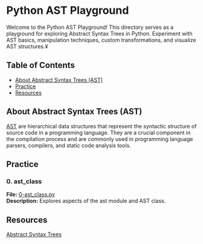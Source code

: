 # Python AST Playground

Welcome to the Python AST Playground! This directory serves as a playground for exploring Abstract Syntax Trees in Python. Experiment with AST basics, manipulation techniques, custom transformations, and visualize AST structures.¥

## Table of Contents
- [About Abstract Syntax Trees (AST)](#about-abstract-syntax-trees-(AST))
- [Practice](#practice)
- [Resources](#resources)

## About Abstract Syntax Trees (AST)

[AST](https://docs.python.org/3/library/ast.html) are hierarchical data structures that represent the syntactic structure of source code in a programming language. They are a crucial component in the compilation process and are commonly used in programming language parsers, compilers, and static code analysis tools. 

## Practice

### 0. ast_class

**File:** [0-ast_class.py](https://github.com/Goaty-yagi/python-standard-library-explore/blob/main/python-ast-playground/0-ast_class.py)<br>
**Description:** Explores aspects of the ast module and AST class.<br>


## Resources
[Abstract Syntax Trees](https://docs.python.org/3/library/ast.html)<br>


